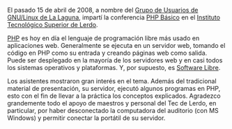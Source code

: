 
El pasado 15 de abril de 2008, a nombre del [Grupo de Usuarios de GNU/Linux de La Laguna](http://www.gulag.org.mx/), impartí la conferencia [PHP Básico](../presentaciones/php-basico.html) en el [Instituto Tecnológico Superior de Lerdo](http://www.itslerdo.edu.mx/).

[PHP](http://www.php.net) es hoy en día el lenguaje de programación libre más usado en aplicaciones web. Generalmente se ejecuta en un servidor web, tomando el código en PHP como su entrada y creando páginas web como salida. Puede ser desplegado en la mayoría de los servidores web y en casi todos los sistemas operativos y plataformas. Y, por supuesto, es [Software Libre](http://es.wikipedia.org/wiki/Software_libre).

Los asistentes mostraron gran interés en el tema. Además del tradicional material de presentación, su servidor, ejecutó algunos programas en PHP, esto con el fin de llevar a la práctica los conceptos explicados. Agradezco grandemente todo el apoyo de maestros y personal del Tec de Lerdo, en particular, por haber desconectado la computadora del auditorio (con MS Windows) y permitir conectar la portátil de su servidor.
